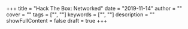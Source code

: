 +++
title = "Hack The Box: Networked"
date = "2019-11-14"
author = ""
cover = ""
tags = ["", ""]
keywords = ["", ""]
description = ""
showFullContent = false
draft = true
+++
